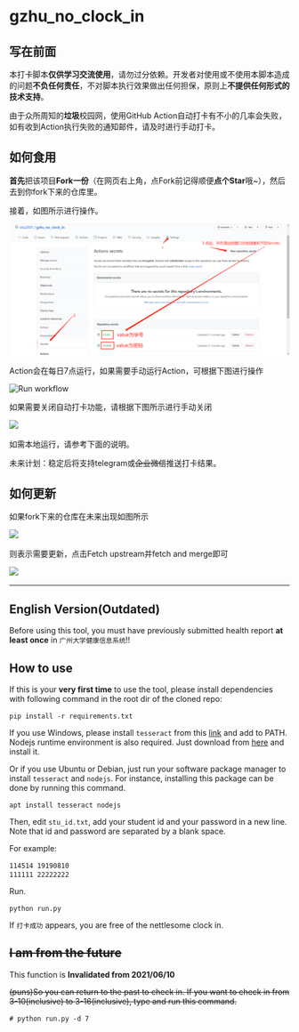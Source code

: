 # gzhu_no_clock_in

## 写在前面

本打卡脚本**仅供学习交流使用**，请勿过分依赖。开发者对使用或不使用本脚本造成的问题**不负任何责任**，不对脚本执行效果做出任何担保，原则上**不提供任何形式的技术支持**。

由于众所周知的**垃圾**校园网，使用GitHub Action自动打卡有不小的几率会失败，如有收到Action执行失败的通知邮件，请及时进行手动打卡。

## 如何食用

**首先**把该项目**Fork一份**（在网页右上角，点Fork前记得顺便**点个Star**哦~），然后去到你fork下来的仓库里。

接着，如图所示进行操作。

![Set secrets](./img/set_secrets.png)

Action会在每日7点运行，如果需要手动运行Action，可根据下图进行操作

![Run workflow](img/run_workflow.png)

如果需要关闭自动打卡功能，请根据下图所示进行手动关闭

![](./img/enable_or_disable_action.png)

如需本地运行，请参考下面的说明。

未来计划：稳定后将支持telegram或~~企业微信~~推送打卡结果。

## 如何更新

如果fork下来的仓库在未来出现如图所示

![](https://docs.github.com/assets/images/help/repository/fetch-upstream-drop-down.png)

则表示需要更新，点击Fetch upstream并fetch and merge即可

![](https://docs.github.com/assets/images/help/repository/fetch-and-merge-button.png)

---

## English Version(Outdated)

Before using this tool, you must have previously submitted health report **at least once** in `广州大学健康信息系统`!!

## How to use

If this is your **very first time** to use the tool, please install dependencies with following command in the root dir of the cloned repo:

``` shell
pip install -r requirements.txt
```

If you use Windows, please install `tesseract` from this [link](https://digi.bib.uni-mannheim.de/tesseract/) and add to PATH. Nodejs runtime environment is also required. Just download from [here](https://nodejs.org/) and install it.

Or if you use Ubuntu or Debian, just run your software package manager to install `tesseract` and `nodejs`. For instance, installing this package can be done by running this command.

```shell
apt install tesseract nodejs
```

Then, edit `stu_id.txt`, add your student id and your password in a new line. Note that id and password are separated by a blank space.

For example:

``` text
114514 19190810
111111 22222222
```

Run.

``` shell
python run.py
```

If `打卡成功` appears, you are free of the nettlesome clock in.

## ~~I am from the future~~

This function is **Invalidated from 2021/06/10**

~~(puns)So you can return to the past to check in. If you want to check in from 3-10(inclusive) to 3-16(inclusive), type and run this command.~~

``` shell
# python run.py -d 7
```
